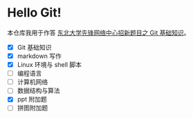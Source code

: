 # Hello Git!

本仓库我用于作答 [东北大学先锋网络中心招新题目之 Git 基础知识](https://17999824wyj.github.io/NEUP-preTest/2024/web/ch-1.html)。

- [x] Git 基础知识 
- [x] markdown 写作
- [x] Linux 环境与 shell 脚本
- [ ] 编程语言
- [ ] 计算机网络
- [ ] 数据结构与算法
- [x] ppt 附加题
- [ ] 拼图附加题
